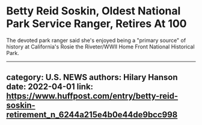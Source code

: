 # Betty Reid Soskin, Oldest National Park Service Ranger, Retires At 100

The devoted park ranger said she's enjoyed being a "primary source" of history at California's Rosie the Riveter/WWII Home Front National Historical Park.

---
category: U.S. NEWS
authors: Hilary Hanson
date: 2022-04-01
link: https://www.huffpost.com/entry/betty-reid-soskin-retirement_n_6244a215e4b0e44de9bcc998
---
